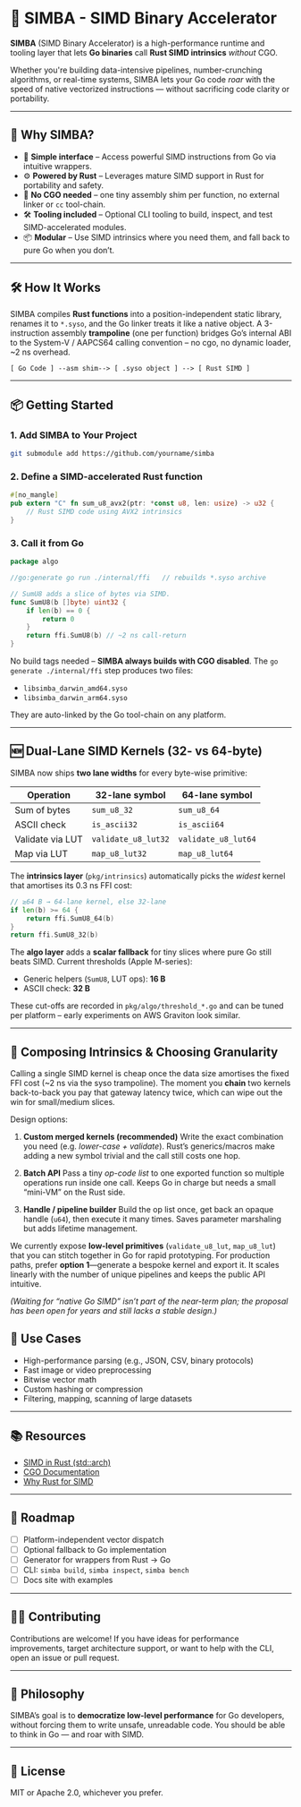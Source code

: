# 🦁 SIMBA - SIMD Binary Accelerator

**SIMBA** (SIMD Binary Accelerator) is a high-performance runtime and tooling layer that lets **Go binaries** call **Rust SIMD intrinsics** _without_ CGO.

Whether you're building data-intensive pipelines, number-crunching algorithms, or real-time systems, SIMBA lets your Go code *roar* with the speed of native vectorized instructions — without sacrificing code clarity or portability.

---

## 🚀 Why SIMBA?

- 🧠 **Simple interface** – Access powerful SIMD instructions from Go via intuitive wrappers.
- ⚙️ **Powered by Rust** – Leverages mature SIMD support in Rust for portability and safety.
- 🦾 **No CGO needed** – one tiny assembly shim per function, no external linker or `cc` tool-chain.
- 🛠 **Tooling included** – Optional CLI tooling to build, inspect, and test SIMD-accelerated modules.
- 📦 **Modular** – Use SIMD intrinsics where you need them, and fall back to pure Go when you don’t.

---

## 🛠 How It Works

SIMBA compiles **Rust functions** into a position-independent static
library, renames it to `*.syso`, and the Go linker treats it like a
native object.  A 3-instruction assembly **trampoline** (one per
function) bridges Go’s internal ABI to the System-V / AAPCS64 calling
convention – no cgo, no dynamic loader, ~2 ns overhead.

```
[ Go Code ] --asm shim--> [ .syso object ] --> [ Rust SIMD ]
```

---

## 📦 Getting Started

### 1. Add SIMBA to Your Project

```bash
git submodule add https://github.com/yourname/simba
```

### 2. Define a SIMD-accelerated Rust function

```rust
#[no_mangle]
pub extern "C" fn sum_u8_avx2(ptr: *const u8, len: usize) -> u32 {
    // Rust SIMD code using AVX2 intrinsics
}
```

### 3. Call it from Go

```go
package algo

//go:generate go run ./internal/ffi   // rebuilds *.syso archive

// SumU8 adds a slice of bytes via SIMD.
func SumU8(b []byte) uint32 {
    if len(b) == 0 {
        return 0
    }
    return ffi.SumU8(b) // ~2 ns call-return
}
```

No build tags needed – **SIMBA always builds with CGO disabled**.  The
`go generate ./internal/ffi` step produces two files:

* `libsimba_darwin_amd64.syso`
* `libsimba_darwin_arm64.syso`

They are auto-linked by the Go tool-chain on any platform.

---

## 🆕 Dual-Lane SIMD Kernels (32- vs 64-byte)

SIMBA now ships **two lane widths** for every byte-wise primitive:

| Operation            | 32-lane symbol | 64-lane symbol |
|----------------------|----------------|----------------|
| Sum of bytes         | `sum_u8_32`    | `sum_u8_64`    |
| ASCII check          | `is_ascii32`   | `is_ascii64`   |
| Validate via LUT     | `validate_u8_lut32` | `validate_u8_lut64` |
| Map via LUT          | `map_u8_lut32` | `map_u8_lut64` |

The **intrinsics layer** (`pkg/intrinsics`) automatically picks the _widest_
kernel that amortises its 0.3 ns FFI cost:

```go
// ≥64 B → 64-lane kernel, else 32-lane
if len(b) >= 64 {
    return ffi.SumU8_64(b)
}
return ffi.SumU8_32(b)
```

The **algo layer** adds a **scalar fallback** for tiny slices where pure Go
still beats SIMD.  Current thresholds (Apple M-series):

* Generic helpers (`SumU8`, LUT ops): **16 B**
* ASCII check: **32 B**

These cut-offs are recorded in `pkg/algo/threshold_*.go` and can be tuned per
platform – early experiments on AWS Graviton look similar.

---

## 🧩 Composing Intrinsics & Choosing Granularity

Calling a single SIMD kernel is cheap once the data size amortises the fixed FFI cost (~2 ns via the syso trampoline). The moment you **chain** two kernels back-to-back you pay that gateway latency twice, which can wipe out the win for small/medium slices.

Design options:

1. **Custom merged kernels (recommended)**
   Write the exact combination you need (e.g. *lower-case + validate*). Rust’s generics/macros make adding a new symbol trivial and the call still costs one hop.

2. **Batch API**
   Pass a tiny *op-code list* to one exported function so multiple operations run inside one call. Keeps Go in charge but needs a small “mini-VM” on the Rust side.

3. **Handle / pipeline builder**
   Build the op list once, get back an opaque handle (`u64`), then execute it many times. Saves parameter marshaling but adds lifetime management.

We currently expose **low-level primitives** (`validate_u8_lut`, `map_u8_lut`) that you can stitch together in Go for rapid prototyping. For production paths, prefer **option 1**—generate a bespoke kernel and export it. It scales linearly with the number of unique pipelines and keeps the public API intuitive.

*(Waiting for “native Go SIMD” isn’t part of the near-term plan; the proposal has been open for years and still lacks a stable design.)*

## 🔬 Use Cases

- High-performance parsing (e.g., JSON, CSV, binary protocols)
- Fast image or video preprocessing
- Bitwise vector math
- Custom hashing or compression
- Filtering, mapping, scanning of large datasets

---

## 📚 Resources

- [SIMD in Rust (std::arch)](https://doc.rust-lang.org/core/arch/)
- [CGO Documentation](https://golang.org/cmd/cgo/)
- [Why Rust for SIMD](https://blog.rust-lang.org/inside-rust/2021/09/08/simd-in-rust.html)

---

## 📣 Roadmap

- [ ] Platform-independent vector dispatch
- [ ] Optional fallback to Go implementation
- [ ] Generator for wrappers from Rust → Go
- [ ] CLI: `simba build`, `simba inspect`, `simba bench`
- [ ] Docs site with examples

---

## 🧑‍💻 Contributing

Contributions are welcome! If you have ideas for performance improvements, target architecture support, or want to help with the CLI, open an issue or pull request.

---

## 🦁 Philosophy

SIMBA’s goal is to **democratize low-level performance** for Go developers, without forcing them to write unsafe, unreadable code. You should be able to think in Go — and roar with SIMD.

---

## 📜 License

MIT or Apache 2.0, whichever you prefer.
